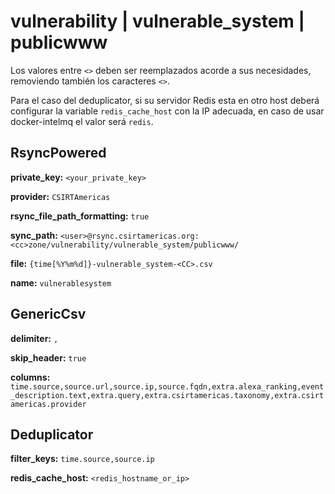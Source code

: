 # vulnerability | vulnerable_system | publicwww

Los valores entre `<>` deben ser reemplazados acorde a sus necesidades, removiendo también los caracteres `<>`.

Para el caso del deduplicator, si su servidor Redis esta en otro host deberá configurar la variable `redis_cache_host` con la IP adecuada, en caso de usar docker-intelmq el valor será `redis`.

## RsyncPowered

**private_key:** `<your_private_key>`

**provider:** `CSIRTAmericas`

**rsync_file_path_formatting:** `true`

**sync_path:**
 `<user>@rsync.csirtamericas.org:<cc>zone/vulnerability/vulnerable_system/publicwww/`

**file:** `{time[%Y%m%d]}-vulnerable_system-<CC>.csv`

**name:** `vulnerablesystem`


## GenericCsv

**delimiter:** `,`

**skip_header:** `true`

**columns:** `time.source,source.url,source.ip,source.fqdn,extra.alexa_ranking,event_description.text,extra.query,extra.csirtamericas.taxonomy,extra.csirtamericas.provider`


## Deduplicator

**filter_keys:** `time.source,source.ip`

**redis_cache_host:** `<redis_hostname_or_ip>`
